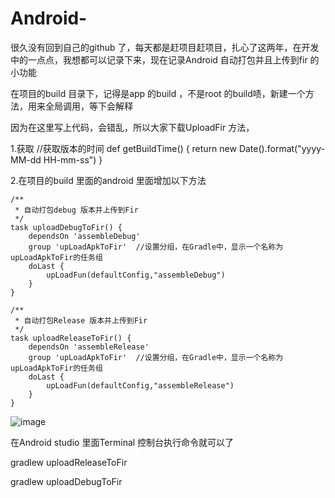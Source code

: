 # Android-

很久没有回到自己的github 了，每天都是赶项目赶项目，扎心了这两年，在开发中的一点点，我想都可以记录下来，现在记录Android 自动打包并且上传到fir 的小功能


在项目的build 目录下，记得是app 的build ，不是root 的build啧，新建一个方法，用来全局调用，等下会解释


因为在这里写上代码，会错乱，所以大家下载UploadFir 方法，


1.获取
//获取版本的时间
def getBuildTime() {
    return new Date().format("yyyy-MM-dd HH-mm-ss")
}


2.在项目的build 里面的android 里面增加以下方法

    /**
     * 自动打包debug 版本并上传到Fir
     */
    task uploadDebugToFir() {
        dependsOn 'assembleDebug'
        group 'upLoadApkToFir'  //设置分组，在Gradle中，显示一个名称为upLoadApkToFir的任务组
        doLast {
            upLoadFun(defaultConfig,"assembleDebug")
        }
    }

    /**
     * 自动打包Release 版本并上传到Fir
     */
    task uploadReleaseToFir() {
        dependsOn 'assembleRelease'
        group 'upLoadApkToFir'  //设置分组，在Gradle中，显示一个名称为upLoadApkToFir的任务组
        doLast {
            upLoadFun(defaultConfig,"assembleRelease")
        }
    }

![image](http://github.com/XueyiXia/Android-Upload-fir/raw/master/images/task_fun.png)


在Android studio 里面Terminal 控制台执行命令就可以了

gradlew uploadReleaseToFir

gradlew uploadDebugToFir


